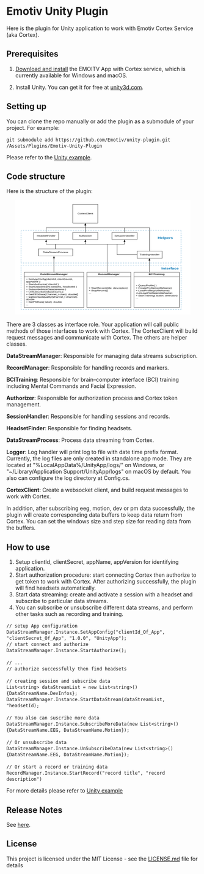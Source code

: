 # Emotiv Unity Plugin

Here is the plugin for Unity application to work with Emotiv Cortex Service (aka Cortex).

## Prerequisites

1. [Download and install](https://www.emotiv.com/developer/) the EMOITV App with Cortex service, which is currently available for Windows and macOS.

1. Install Unity. You can get it for free at [unity3d.com](https://unity3d.com/get-unity/download).

## Setting up

You can clone the repo manually or add the plugin as a submodule of your project.
For example:
```
git submodule add https://github.com/Emotiv/unity-plugin.git /Assets/Plugins/Emotiv-Unity-Plugin
```
Please refer to the [Unity example](https://github.com/Emotiv/cortex-v2-example/tree/master/unity).

## Code structure
Here is the structure of the plugin:

<p align="center">
  <img width="460" height="300" src="Documentation/Images/CodeStructure.png">
</p>

There are 3 classes as interface role. Your application will call public methods of those interfaces to work with Cortex. The CortexClient will build request messages and communicate with Cortex. The others are helper classes. 

**DataStreamManager**: Responsible for managing data streams subscription.

**RecordManager**: Responsible for handling records and markers.

**BCITraining**: Responsible for brain–computer interface (BCI) training including Mental Commands and Facial Expression.

**Authorizer**: Responsible for authorization process and Cortex token management.

**SessionHandler**: Responsible for handling sessions and records.

**HeadsetFinder**: Responsible for finding headsets.

**DataStreamProcess**: Process data streaming from Cortex.

**Logger**: Log handler will print log to file with date time prefix format. Currently, the log files are only created in standalone app mode. 
They are located at "%LocalAppData%/UnityApp/logs/" on Windows, or "~/Library/Application Support/UnityApp/logs" on macOS by default. You also can configure the log directory at Config.cs.

**CortexClient**: Create a websocket client, and build request messages to work with Cortex.

In addition, after subscribing eeg, motion, dev or pm data successfully, the plugin will create corresponding data buffers to keep data return from Cortex. You can set the windows size and step size for reading data from the buffers.

## How to use

1. Setup clientId, clientSecret, appName, appVersion for identifying application.
1. Start authorization procedure: start connecting Cortex then authorize to get token to work with Cortex. After authorizing successfully, the plugin will find headsets automatically.
1. Start data streaming: create and activate a session with a headset and subscribe to particular data streams.
1. You can subscribe or unsubscribe different data streams, and perform other tasks such as recording and training.

```
// setup App configuration
DataStreamManager.Instance.SetAppConfig("clientId_Of_App", "clientSecret_Of_App", "1.0.0", "UnityApp");
// start connect and authorize
DataStreamManager.Instance.StartAuthorize();

// ... 
// authorize successfully then find headsets

// creating session and subscribe data
List<string> dataStreamList = new List<string>(){DataStreamName.DevInfos};
DataStreamManager.Instance.StartDataStream(dataStreamList, "headsetId);

// You also can suscribe more data
DataStreamManager.Instance.SubscribeMoreData(new List<string>(){DataStreamName.EEG, DataStreamName.Motion});

// Or unsubscribe data
DataStreamManager.Instance.UnSubscribeData(new List<string>(){DataStreamName.EEG, DataStreamName.Motion});

// Or start a record or training data
RecordManager.Instance.StartRecord("record title", "record description")

```

For more details please refer to [Unity example](https://github.com/Emotiv/cortex-v2-example/tree/master/unity) 

## Release Notes

See <a href="Documentation/ReleaseNotes.md">here</a>.

## License

This project is licensed under the MIT License - see the [LICENSE.md](LICENSE.md) file for details


